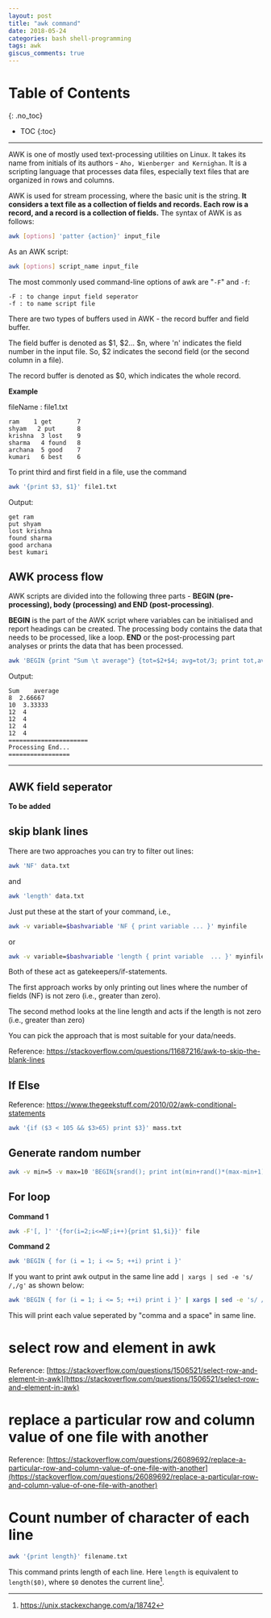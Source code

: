 ```yaml
---
layout: post
title: "awk command"
date: 2018-05-24
categories: bash shell-programming
tags: awk
giscus_comments: true
---
```


# Table of Contents
{: .no_toc}

* TOC
{:toc}

------------------------------------

AWK is one of mostly used text-processing utilities on Linux. It takes its name from initials of its authors - `Aho, Wienberger and Kernighan`. It is a scripting language that processes data files, especially text files that are organized in rows and columns.

AWK is used for stream processing, where the basic unit is the string. **It considers a text file as a collection of fields and records. Each row is a record, and a record is a collection of fields.** The syntax of AWK is as follows:

```bash
awk [options] 'patter {action}' input_file
```

As an AWK script:

```bash
awk [options] script_name input_file
```

The most commonly used command-line options of awk are "`-F`" and `-f`:

```
-F : to change input field seperator
-f : to name script file
```

There are two types of buffers used in AWK - the record buffer and field buffer.

The field buffer is denoted as $1, $2... $n, where 'n' indicates the field number in the input file. So, $2 indicates the second field (or the second column in a file).

The record buffer is denoted as $0, which indicates the whole record.

**Example**

fileName : file1.txt

```
ram    1 get       7
shyam   2 put      8
krishna  3 lost    9
sharma   4 found   8
archana  5 good    7
kumari   6 best    6
```

To print third and first field in a file, use the command

```bash
awk '{print $3, $1}' file1.txt
```

Output:

```
get ram
put shyam
lost krishna
found sharma
good archana
best kumari
```

## AWK process flow

AWK scripts are divided into the following three parts - **BEGIN (pre-processing), body (processing) and END (post-processing)**.

**BEGIN** is the part of the AWK script where variables can be initialised and report headings can be created. The processing body contains the data that needs to be processed, like a loop. **END** or the post-processing part analyses or prints the data that has been processed.

```bash
awk 'BEGIN {print "Sum \t average"} {tot=$2+$4; avg=tot/3; print tot,avg} END {print "======================\nProcessing End...\n================="}' file1.txt
```

Output:

```
Sum    average
8  2.66667
10  3.33333
12  4
12  4
12  4
12  4
======================
Processing End...
=================
```

---

## AWK field seperator

**To be added**

<!-- FIXME: Add summary from the link:

    http://www.yourownlinux.com/2018/04/awk-built-in-variables-fs-ofs-rs-ors-nf-nr.html
    https://sites.google.com/site/xiangyangsite/home/technical-tips/linux-unix/shell-programming/awk-tips/8-powerful-awk-built-in-variables-fs-ofs-rs-ors-nr-nf-filename-fnr
    https://www.gnu.org/software/gawk/manual/html_node/Output-Separators.html

 -->

## skip blank lines

There are two approaches you can try to filter out lines:

```bash
awk 'NF' data.txt
```

and

```bash
awk 'length' data.txt
```

Just put these at the start of your command, i.e.,

```bash
awk -v variable=$bashvariable 'NF { print variable ... }' myinfile
```

or

```bash
awk -v variable=$bashvariable 'length { print variable  ... }' myinfile
```

Both of these act as gatekeepers/if-statements.

The first approach works by only printing out lines where the number of fields (NF) is not zero (i.e., greater than zero).

The second method looks at the line length and acts if the length is not zero (i.e., greater than zero)

You can pick the approach that is most suitable for your data/needs.

Reference: https://stackoverflow.com/questions/11687216/awk-to-skip-the-blank-lines

## If Else

Reference: https://www.thegeekstuff.com/2010/02/awk-conditional-statements

```bash
awk '{if ($3 < 105 && $3>65) print $3}' mass.txt
```

## Generate random number

```bash
awk -v min=5 -v max=10 'BEGIN{srand(); print int(min+rand()*(max-min+1))}'
```

## For loop

**Command 1**

```bash
awk -F'[, ]' '{for(i=2;i<=NF;i++){print $1,$i}}' file
```

**Command 2**

```bash
awk 'BEGIN { for (i = 1; i <= 5; ++i) print i }'
```

If you want to print awk output in the same line add `| xargs | sed -e 's/ /,/g'` as shown below:

```bash
awk 'BEGIN { for (i = 1; i <= 5; ++i) print i }' | xargs | sed -e 's/ /, /g'
```

This will print each value seperated by "comma and a space" in same line.

# select row and element in awk

Reference: [https://stackoverflow.com/questions/1506521/select-row-and-element-in-awk](https://stackoverflow.com/questions/1506521/select-row-and-element-in-awk)

# replace a particular row and column value of one file with another

Reference: [https://stackoverflow.com/questions/26089692/replace-a-particular-row-and-column-value-of-one-file-with-another](https://stackoverflow.com/questions/26089692/replace-a-particular-row-and-column-value-of-one-file-with-another)

# Count number of character of each line

```bash
awk '{print length}' filename.txt
```

This command prints length of each line. Here `length` is equivalent to `length($0)`, where `$0` denotes the current line[^1length].

[^1length]: https://unix.stackexchange.com/a/18742
